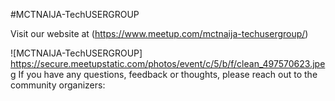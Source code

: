 #MCTNAIJA-TechUSERGROUP

Visit our website at (https://www.meetup.com/mctnaija-techusergroup/)

![MCTNAIJA-TechUSERGROUP]	https://secure.meetupstatic.com/photos/event/c/5/b/f/clean_497570623.jpeg
If you have any questions, feedback or thoughts, please reach out to the community organizers:

